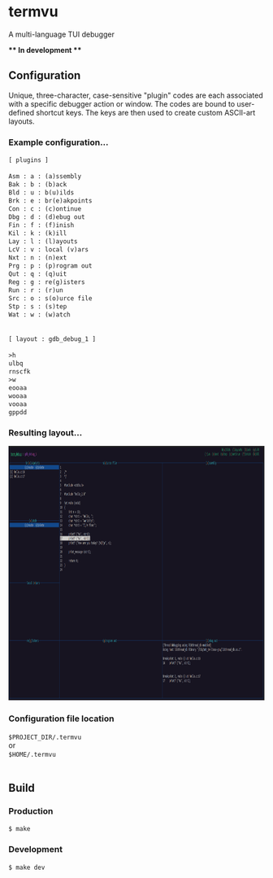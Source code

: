 
# termvu

A multi-language TUI debugger

**\*\* In development \*\***


## Configuration

Unique, three-character, case-sensitive "plugin" codes are each associated with a specific debugger action or window. The codes are bound to user-defined shortcut keys. The keys are then used to create custom ASCII-art layouts.
<br />

### Example configuration...

```
[ plugins ]

Asm : a : (a)ssembly
Bak : b : (b)ack
Bld : u : b(u)ilds
Brk : e : br(e)akpoints
Con : c : (c)ontinue
Dbg : d : (d)ebug out
Fin : f : (f)inish
Kil : k : (k)ill
Lay : l : (l)ayouts
LcV : v : local (v)ars
Nxt : n : (n)ext
Prg : p : (p)rogram out
Qut : q : (q)uit
Reg : g : re(g)isters
Run : r : (r)un
Src : o : s(o)urce file
Stp : s : (s)tep
Wat : w : (w)atch


[ layout : gdb_debug_1 ]

>h
ulbq
rnscfk
>w
eooaa 
wooaa
vooaa
gppdd

```


### Resulting layout...

<img src='./misc/layout.png' height='500px'>
<br />


### Configuration file location

`$PROJECT_DIR/.termvu` <br />
or <br />
`$HOME/.termvu`
<br /><br />
 

## Build

### Production
```
$ make
```
### Development
```
$ make dev
```
<br /><br />

